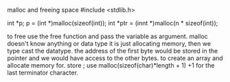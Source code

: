 malloc and freeing space
#include <stdlib.h>

int *p; p = (int *)malloc(sizeof(int)); int *ptr = (innt *)malloc(n * sizeof(int));

to free use the free function and pass the variable as argument. malloc doesn't know anything or data type it is just allocating memory, then we type cast the datatype. the address of the first byte would be stored in the pointer and we would have access to the other bytes. to create an array and allocate memory for. store ; use malloc(sizeof(char)*length + 1) +1 for the last terminator character.
